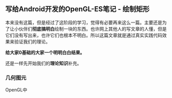 ## 写给Android开发的OpenGL-ES笔记 - 绘制矩形

本来没有这篇，但是经过了这阶段的学习，觉得有必要再来这么一篇。主要还是为了让小伙伴们**彻底搞明白**绘制一块的东西。也许网上其他人的写文章的人懂，但是它们没有写出来，也许它们也根本不明白。所以这篇文章就是通过真实实践代码效果来验证我们的理论。

**给大家0基础的大家一个明明白白结果。**

还是一样先开始我们的**理论知识**补充。

### 几何图元

OpenGL中




